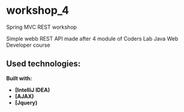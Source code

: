 # workshop_4
Spring MVC REST workshop

Simple webb REST API made after 4 module of Coders Lab Java Web Developer course 

## Used technologies: 

<b>Built with:<b>
- [IntelliJ IDEA)
- [AJAX)
- [Jquery)


